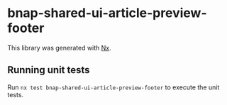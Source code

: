 # bnap-shared-ui-article-preview-footer

This library was generated with [Nx](https://nx.dev).

## Running unit tests

Run `nx test bnap-shared-ui-article-preview-footer` to execute the unit tests.
